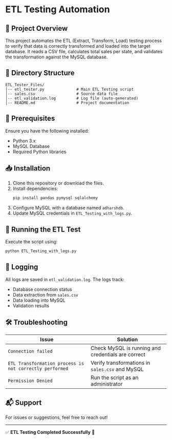  # ETL Testing Automation

## 📌 Project Overview
This project automates the ETL (Extract, Transform, Load) testing process to verify that data is correctly transformed and loaded into the target database. It reads a CSV file, calculates total sales per state, and validates the transformation against the MySQL database.

## 📂 Directory Structure
```
ETL_Tester_Files/
│-- etl_tester.py              # Main ETL Testing script
│-- sales.csv                  # Source data file
│-- etl_validation.log         # Log file (auto-generated)
│-- README.md                  # Project documentation
```

## 🔧 Prerequisites
Ensure you have the following installed:
- Python 3.x
- MySQL Database
- Required Python libraries

## 📥 Installation
1. Clone this repository or download the files.
2. Install dependencies:
   ```sh
   pip install pandas pymysql sqlalchemy
   ```
3. Configure MySQL with a database named `adharshdb`.
4. Update MySQL credentials in `ETL_Testing_with_logs.py`.

## 🚀 Running the ETL Test
Execute the script using:
```sh
python ETL_Testing_with_logs.py
```

## 📝 Logging
All logs are saved in `etl_validation.log`. The logs track:
- Database connection status
- Data extraction from `sales.csv`
- Data loading into MySQL
- Validation results

## 🛠 Troubleshooting
| Issue | Solution |
|--------|----------|
| `Connection failed` | Check MySQL is running and credentials are correct |
| `ETL Transformation process is not correctly performed` | Verify transformations in `sales.csv` and MySQL |
| `Permission Denied` | Run the script as an administrator |

## 📬 Support
For issues or suggestions, feel free to reach out!

---

✅ **ETL Testing Completed Successfully** 🚀


